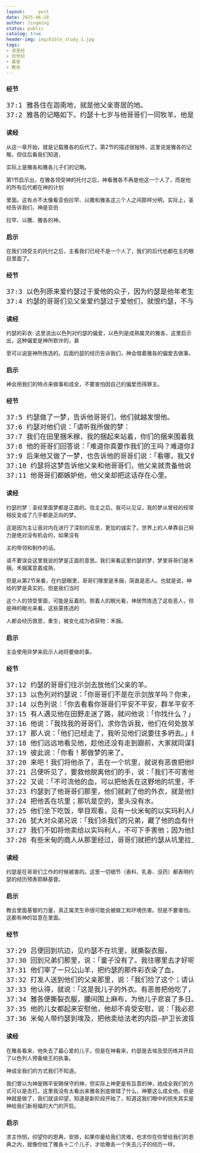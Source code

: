 ```yaml
---
layout:     post
date: 2025-06-28
author: Jingming
status: public
catalog: true
header-img: img/bible_study_1.jpg
tags:
- 读圣经
- 创世纪
- 基督
- 教会
---
```


### 经节
<pre style="font-size: 18px;">
37:1 雅各住在迦南地，就是他父亲寄居的地。
37:2 雅各的记略如下。约瑟十七岁与他哥哥们一同牧羊。他是个童子，与他父亲的妾辟拉、悉帕的儿子们常在一处。约瑟将他哥哥们的恶行报给他们的父亲。
</pre>

### 读经

从这一章开始，就是记载雅各的后代了。第2节的描述很独特，这里说是雅各的记略，但往后看我们知道，

实际上是雅各和雅各儿子们的记略。

第1节启示出，在雅各领受神的托付之后，神看雅各不再是他这一个人了，而是他的所有后代都在神的计划

里面。这有点不太像看亚伯拉罕、以撒和雅各这三个人之间那样分明，实际上，圣经告诉我们，神是亚伯

拉罕、以撒、雅各的神。

### 启示

在我们领受主的托付之后，主看我们已经不是一个人了，我们的后代也都在主的眼目里面了。

### 经节
<pre style="font-size: 18px;">
37:3 以色列原来爱约瑟过于爱他的众子，因为约瑟是他年老生的；他给约瑟做了一件彩衣。
37:4 约瑟的哥哥们见父亲爱约瑟过于爱他们，就恨约瑟，不与他说和睦的话。
</pre>

### 读经

约瑟的彩衣: 这里说出以色列对约瑟的偏爱，以色列是成熟属灵的雅各，这里启示出，这种偏爱是神所默许的，甚

至可以说是神所拣选的。后面约瑟的经历告诉我们，神会借着雅各的偏爱去做事。

### 启示

神会用我们的特点来做事和成全，不要害怕因自己的偏爱而得罪主。

### 经节
<pre style="font-size: 18px;">
37:5 约瑟做了一梦，告诉他哥哥们，他们就越发恨他。
37:6 约瑟对他们说：「请听我所做的梦：
37:7 我们在田里捆禾稼，我的捆起来站着，你们的捆来围着我的捆下拜。」
37:8 他的哥哥们回答说：「难道你真要作我们的王吗？难道你真要管辖我们吗？」他们就因为他的梦和他的话越发恨他。
37:9 后来他又做了一梦，也告诉他的哥哥们说：「看哪，我又做了一梦，梦见太阳、月亮，与十一个星向我下拜。」
37:10 约瑟将这梦告诉他父亲和他哥哥们，他父亲就责备他说：「你做的这是什么梦！难道我和你母亲、你弟兄果然要来俯伏在地，向你下拜吗？」
37:11 他哥哥们都嫉妒他，他父亲却把这话存在心里。
</pre>

### 读经

约瑟的梦：圣经里面梦都是正面的。信主之后，我可以见证，我的梦从曾经的经常相反变成了几乎都是正向的梦。

这是因为主让我对内在进行了深刻的反思，更加的诚实了。世界上的人单靠自己努力是绝对没有机会的，如果没有

主的带领和制作的话。

请不要误会这里我说的梦是正面的意思。我们来看这里约瑟的梦，梦里哥哥们是禾捆，禾捆寓意着成熟，

但是从第2节来看，在约瑟眼里，哥哥们哪里是禾捆，简直是恶人。也就是说，神给的梦是真实的，但是我们当时

这个人的领受里面，可能是反着的。照着人的眼光看，神居然拣选了这些恶人，但是神的眼光来看，这些蒙拣选的

人都会经历救恩，重生，被变化成为收获物：禾捆。

### 启示

主会使用异梦来启示人祂将要做的事。

### 经节
<pre style="font-size: 18px;">
37:12 约瑟的哥哥们往示剑去放他们父亲的羊。
37:13 以色列对约瑟说：「你哥哥们不是在示剑放羊吗？你来，我要打发你往他们那里去。」约瑟说：「我在这里。」
37:14 以色列说：「你去看看你哥哥们平安不平安，群羊平安不平安，就回来报信给我」；于是打发他出希伯仑谷，他就往示剑去了。
37:15 有人遇见他在田野走迷了路，就问他说：「你找什么？」
37:16 他说：「我找我的哥哥们，求你告诉我，他们在何处放羊。」
37:17 那人说：「他们已经走了，我听见他们说要往多坍去。」约瑟就去追赶他哥哥们，遇见他们在多坍。
37:18 他们远远地看见他，趁他还没有走到跟前，大家就同谋要害死他，
37:19 彼此说：「你看！那做梦的来了。
37:20 来吧！我们将他杀了，丢在一个坑里，就说有恶兽把他吃了。我们且看他的梦将来怎么样。」
37:21 吕便听见了，要救他脱离他们的手，说：「我们不可害他的性命」；
37:22 又说：「不可流他的血，可以把他丢在这野地的坑里，不可下手害他。」吕便的意思是要救他脱离他们的手，把他归还他的父亲。
37:23 约瑟到了他哥哥们那里，他们就剥了他的外衣，就是他穿的那件彩衣，
37:24 把他丢在坑里；那坑是空的，里头没有水。
37:25 他们坐下吃饭，举目观看，见有一伙米甸的以实玛利人从基列来，用骆驼驮着香料、乳香、没药，要带下埃及去。
37:26 犹大对众弟兄说：「我们杀我们的兄弟，藏了他的血有什么益处呢？
37:27 我们不如将他卖给以实玛利人，不可下手害他；因为他是我们的兄弟，我们的骨肉。」众弟兄就听从了他。
37:28 有些米甸的商人从那里经过，哥哥们就把约瑟从坑里拉上来，讲定二十舍客勒银子，把约瑟卖给以实玛利人。他们就把约瑟带到埃及去了。
</pre>

### 读经

约瑟是在哥哥们工作的时候被害的。这里一切细节（香料、乳香、没药）都表明约瑟的经历预表耶稣基督。

### 启示

教会里面基督的力量，真正属灵生命很可能会被做工和环境伤害。但是不要害怕，这都有神的旨意在里面。

### 经节
<pre style="font-size: 18px;">
37:29 吕便回到坑边，见约瑟不在坑里，就撕裂衣服，
37:30 回到兄弟们那里，说：「童子没有了。我往哪里去才好呢？」
37:31 他们宰了一只公山羊，把约瑟的那件彩衣染了血，
37:32 打发人送到他们的父亲那里，说：「我们捡了这个；请认一认是你儿子的外衣不是？」
37:33 他认得，就说：「这是我儿子的外衣。有恶兽把他吃了，约瑟被撕碎了！撕碎了！」
37:34 雅各便撕裂衣服，腰间围上麻布，为他儿子悲哀了多日。
37:35 他的儿女都起来安慰他，他却不肯受安慰，说：「我必悲哀着下阴间，到我儿子那里。」约瑟的父亲就为他哀哭。
37:36 米甸人带约瑟到埃及，把他卖给法老的内臣—护卫长波提乏。
</pre>

### 读经

在雅各看来，他失去了最心爱的儿子。但是在神看来，约瑟是去埃及受历练并开启了以色列人预备做王的执事。

神成全我们的方式我们不知道。

我们曾以为神是赐平安赐保守的神，但实际上神更是有旨意的神，祂成全我们的方式可以是击打。这里我没有太看出来雅各到底做错了什么，神要这么成全他。但是神就是做了，我们就该仰望，知道是新阶段开始了，知道这我们眼中的损失其实是神给我们新祝福的大门的开启。

### 启示

求主怜悯，仰望你的恩典，安排，如果你量给我们苦难，也求你在你曾给我们的恩典之内，就像你给了雅各十二个儿子，才给雅各一个失去儿子的经历一样。